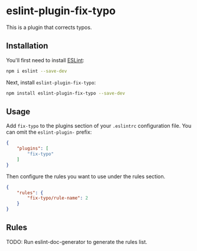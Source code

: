 # eslint-plugin-fix-typo

This is a plugin that corrects typos.

## Installation

You'll first need to install [ESLint](https://eslint.org/):

```sh
npm i eslint --save-dev
```

Next, install `eslint-plugin-fix-typo`:

```sh
npm install eslint-plugin-fix-typo --save-dev
```

## Usage

Add `fix-typo` to the plugins section of your `.eslintrc` configuration file. You can omit the `eslint-plugin-` prefix:

```json
{
    "plugins": [
        "fix-typo"
    ]
}
```


Then configure the rules you want to use under the rules section.

```json
{
    "rules": {
        "fix-typo/rule-name": 2
    }
}
```

## Rules

<!-- begin auto-generated rules list -->
TODO: Run eslint-doc-generator to generate the rules list.
<!-- end auto-generated rules list -->


